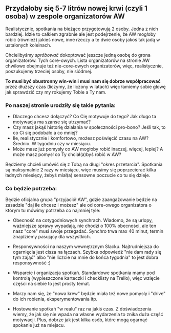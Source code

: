 ## Przydałoby się 5-7 litrów nowej krwi (czyli 1 osoba) w zespole organizatorów AW

Realistycznie, spotkania na bieżąco przygotowują 2 osoby. Jedna z nich bardziej. 
Idzie to całkiem zgrabnie ale jest podejrzenie, że AW mogłoby robić (również)
jakieś nowe, inne rzeczy a te dwie osoby jakoś tak jadą w ustalonych koleinach. 

Chcielibyśmy _spróbować_ dokoptować jeszcze jedną osobę do grona organizatorów. Tych core-owych. 
Lista organizatorów na stronie AW chwilowo obejmuje też nie-core-owych organizatorów, więc,
realistycznie, poszukujemy trzeciej osoby, nie siódmej.

**To musi być obustronny win-win i musi nam się dobrze współpracować** przez dłuższy czas 
(liczymy, że liczony w latach) więc łamiemy sobie głowę jak sprawdzić czy my rokujemy Tobie a Ty nam.

### Po naszej stronie urodziły się takie pytania:

  * Dlaczego chcesz dołączyć? Co Cię motywuje do tego? Jak długo ta motywacja ma szanse się utrzymać?
  * Czy masz jakąś historię działania w społeczności pro-bono? Jeśli tak, to co Ci się podobało a co mniej?
  * Ile, realistycznie i komfortowo, możesz poświęcić czasu na AW? Średnio. W tygodniu czy w miesiącu.
  * Może masz już pomysły co AW mogłoby robić inaczej, więcej, lepiej? A może masz pomysł co Ty chciał(a)byś robić w AW?

Będziemy chcieli umówić się z Tobą na długi "okres przetarcia". Spotkania są maksymalnie 2 razy w miesiącu,
więc musimy się poprzecierać kilka ładnych miesięcy, żebyś miał(a) sensowne poczucie co tu się dzieje.

### Co będzie potrzeba:

Będzie oficjalna grupa "przyjaciół AW", gdzie zaangażowanie będzie na zasadzie "daj ile chcesz i możesz" ale od core-owego organizatora o którym tu mówimy potrzeba co najmniej tyle:

  * Obecność na cotygodniowych synchrach. Wiadomo, że są urlopy, ważniejsze sprawy wypadają, nie chodzi o 100% obecności, ale ten nasz "core" musi swoje przegadać. Synchro trwa max 40 minut, termin znajdziemy pasujący dla wszystkich.

  * Responsywności na naszym wewnętrznym Slacku. Najtrudniejsza do ogarnięcia jest cisza na łączach. Szybka odpowiedź "nie dam rady się tym zająć" albo "nie liczcie na mnie do końca tygodnia" to jest dobra responsywność :)
  
  * Wsparcie i organizacja spotkań. Standardowe spotkania mamy pod kontrolą (wypieszczone karteczki i checklisty na Trello), więc wzięcie części na siebie to jest prosty temat. 

  * Marzy nam się, że "nowa krew" będzie miała też nowe pomysły i "drive" do ich robienia, eksperymentowania itp.
  
  * Hostowanie spotkań "w realu" raz na jakiś czas. Z doświadczenia wiemy, że jak się nie wpada na własne wydarzenia to znika duża część motywacji. Plus, dobrze jak jest kilka osób, które mogą ogarnąć spokanie już na miejscu.
